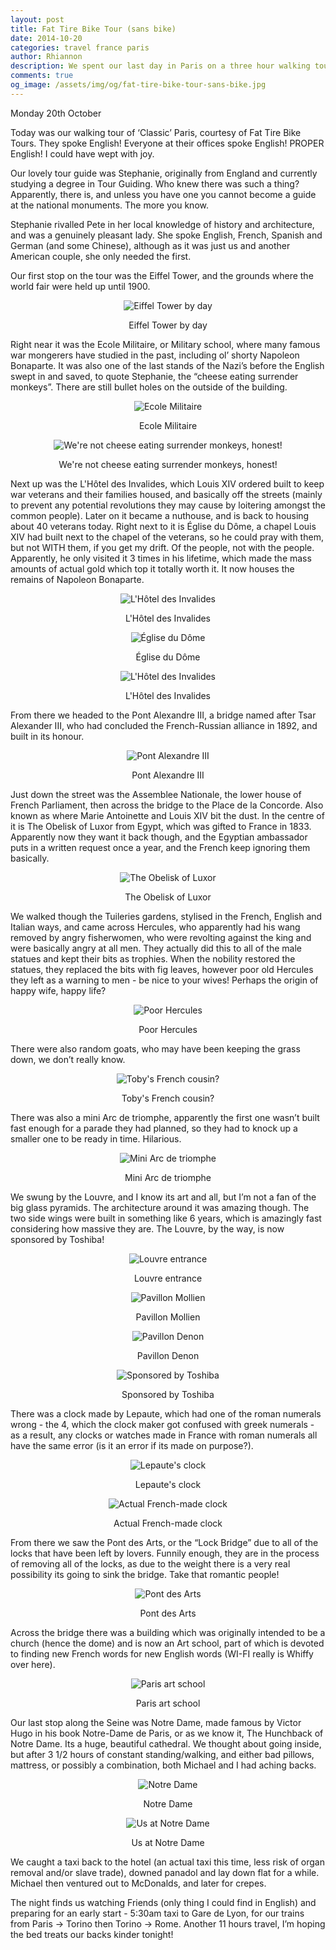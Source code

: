 ```yaml
---
layout: post
title: Fat Tire Bike Tour (sans bike)
date: 2014-10-20
categories: travel france paris
author: Rhiannon
description: We spent our last day in Paris on a three hour walking tour, which showed us some amazing sites, left me with a sore back, and Michael's sore knee flaring up.
comments: true
og_image: /assets/img/og/fat-tire-bike-tour-sans-bike.jpg
---
```

Monday 20th October

Today was our walking tour of ‘Classic’ Paris, courtesy of Fat Tire Bike Tours. They spoke English! Everyone at their offices spoke English! PROPER English! I could have wept with joy.

Our lovely tour guide was Stephanie, originally from England and currently studying a degree in Tour Guiding. Who knew there was such a thing? Apparently, there is, and unless you have one you cannot become a guide at the national monuments. The more you know.

Stephanie rivalled Pete in her local knowledge of history and architecture, and was a genuinely pleasant lady. She spoke English, French, Spanish and German (and some Chinese), although as it was just us and another American couple, she only needed the first.

Our first stop on the tour was the Eiffel Tower, and the grounds where the world fair were held up until 1900.

<div style="margin-bottom: 10px; text-align: center;">
    <img src="/assets/img/blog/eiffel_tower_day.jpg" alt="Eiffel Tower by day" />
    <p>Eiffel Tower by day</p>
</div>

Right near it was the Ecole Militaire, or Military school, where many famous war mongerers have studied in the past, including ol’ shorty Napoleon Bonaparte. It was also one of the last stands of the Nazi’s before the English swept in and saved, to quote Stephanie, the “cheese eating surrender monkeys”. There are still bullet holes on the outside of the building.

<div style="margin-bottom: 10px; text-align: center;">
    <img src="/assets/img/blog/ecole_militaire.jpg" alt="Ecole Militaire" />
    <p>Ecole Militaire</p>
</div>

<div style="margin-bottom: 10px; text-align: center;">
    <img src="/assets/img/blog/not_cheese_eating_surrender_monkeys.jpg" alt="We're not cheese eating surrender monkeys, honest!" />
    <p>We're not cheese eating surrender monkeys, honest!</p>
</div>

Next up was the L'Hôtel des Invalides, which Louis XIV ordered built to keep war veterans and their families housed, and basically off the streets (mainly to prevent any potential revolutions they may cause by loitering amongst the common people). Later on it became a nuthouse, and is back to housing about 40 veterans today. Right next to it is Église du Dôme, a chapel Louis XIV had built next to the chapel of the veterans, so he could pray with them, but not WITH them, if you get my drift. Of the people, not with the people. Apparently, he only visited it 3 times in his lifetime, which made the mass amounts of actual gold which top it totally worth it. It now houses the remains of Napoleon Bonaparte.

<div style="margin-bottom: 10px; text-align: center;">
    <img src="/assets/img/blog/hotel_des_invalides.jpg" alt="L'Hôtel des Invalides" />
    <p>L'Hôtel des Invalides</p>
</div>

<div style="margin-bottom: 10px; text-align: center;">
    <img src="/assets/img/blog/eglise_du_dome.jpg" alt="Église du Dôme" />
    <p>Église du Dôme</p>
</div>

<div style="margin-bottom: 10px; text-align: center;">
    <img src="/assets/img/blog/hotel_des_invalides_2.jpg" alt="L'Hôtel des Invalides" />
    <p>L'Hôtel des Invalides</p>
</div>

From there we headed to the Pont Alexandre III, a bridge named after Tsar Alexander III, who had concluded the French-Russian alliance in 1892, and built in its honour.

<div style="margin-bottom: 10px; text-align: center;">
    <img src="/assets/img/blog/pont_alexandre_iii.jpg" alt="Pont Alexandre III" />
    <p>Pont Alexandre III</p>
</div>

Just down the street was the Assemblee Nationale, the lower house of French Parliament, then across the bridge to the Place de la Concorde. Also known as where Marie Antoinette and Louis XIV bit the dust. In the centre of it is The Obelisk of Luxor from Egypt, which was gifted to France in 1833. Apparently now they want it back though, and the Egyptian ambassador puts in a written request once a year, and the French keep ignoring them basically.

<div style="margin-bottom: 10px; text-align: center;">
    <img src="/assets/img/blog/obelisk_of_luxor.jpg" alt="The Obelisk of Luxor" />
    <p>The Obelisk of Luxor</p>
</div>

We walked though the Tuileries gardens, stylised in the French, English and Italian ways, and came across Hercules, who apparently had his wang removed by angry fisherwomen, who were revolting against the king and were basically angry at all men. They actually did this to all of the male statues and kept their bits as trophies. When the nobility restored the statues, they replaced the bits with fig leaves, however poor old Hercules they left as a warning to men - be nice to your wives! Perhaps the origin of happy wife, happy life?

<div style="margin-bottom: 10px; text-align: center;">
    <img src="/assets/img/blog/wangless_hercules.jpg" alt="Poor Hercules" />
    <p>Poor Hercules</p>
</div>

There were also random goats, who may have been keeping the grass down, we don’t really know.

<div style="margin-bottom: 10px; text-align: center;">
    <img src="/assets/img/blog/tobys_french_cousin.jpg" alt="Toby's French cousin?" />
    <p>Toby's French cousin?</p>
</div>

There was also a mini Arc de triomphe, apparently the first one wasn’t built fast enough for a parade they had planned, so they had to knock up a smaller one to be ready in time. Hilarious.

<div style="margin-bottom: 10px; text-align: center;">
    <img src="/assets/img/blog/mini_arc.jpg" alt="Mini Arc de triomphe" />
    <p>Mini Arc de triomphe</p>
</div>

We swung by the Louvre, and I know its art and all, but I’m not a fan of the big glass pyramids. The architecture around it was amazing though. The two side wings were built in something like 6 years, which is amazingly fast considering how massive they are. The Louvre, by the way, is now sponsored by Toshiba!

<div style="margin-bottom: 10px; text-align: center;">
    <img src="/assets/img/blog/louvre_entrance.jpg" alt="Louvre entrance" />
    <p>Louvre entrance</p>
</div>

<div style="margin-bottom: 10px; text-align: center;">
    <img src="/assets/img/blog/pavillon_mollien.jpg" alt="Pavillon Mollien" />
    <p>Pavillon Mollien</p>
</div>

<div style="margin-bottom: 10px; text-align: center;">
    <img src="/assets/img/blog/pavillon_denon.jpg" alt="Pavillon Denon" />
    <p>Pavillon Denon</p>
</div>

<div style="margin-bottom: 10px; text-align: center;">
    <img src="/assets/img/blog/sponsored_by_toshiba.jpg" alt="Sponsored by Toshiba" />
    <p>Sponsored by Toshiba</p>
</div>

There was a clock made by Lepaute, which had one of the roman numerals wrong - the 4, which the clock maker got confused with greek numerals - as a result, any clocks or watches made in France with roman numerals all have the same error (is it an error if its made on purpose?).

<div style="margin-bottom: 10px; text-align: center;">
    <img src="/assets/img/blog/lepaute_clock.jpg" alt="Lepaute's clock" />
    <p>Lepaute's clock</p>
</div>

<div style="margin-bottom: 10px; text-align: center;">
    <img src="/assets/img/blog/actual_french_made_clock.jpg" alt="Actual French-made clock" />
    <p>Actual French-made clock</p>
</div>

From there we saw the Pont des Arts, or the “Lock Bridge” due to all of the locks that have been left by lovers. Funnily enough, they are in the process of removing all of the locks, as due to the weight there is a very real possibility its going to sink the bridge. Take that romantic people!

<div style="margin-bottom: 10px; text-align: center;">
    <img src="/assets/img/blog/pont_des_arts.jpg" alt="Pont des Arts" />
    <p>Pont des Arts</p>
</div>

Across the bridge there was a building which was originally intended to be a church (hence the dome) and is now an Art school, part of which is devoted to finding new French words for new English words (WI-FI really is Whiffy over here).

<div style="margin-bottom: 10px; text-align: center;">
    <img src="/assets/img/blog/paris_art_school.jpg" alt="Paris art school" />
    <p>Paris art school</p>
</div>

Our last stop along the Seine was Notre Dame, made famous by Victor Hugo in his book Notre-Dame de Paris, or as we know it, The Hunchback of Notre Dame. Its a huge, beautiful cathedral. We thought about going inside, but after 3 1/2 hours of constant standing/walking, and either bad pillows, mattress, or possibly a combination, both Michael and I had aching backs.

<div style="margin-bottom: 10px; text-align: center;">
    <img src="/assets/img/blog/notre_dame.jpg" alt="Notre Dame" />
    <p>Notre Dame</p>
</div>

<div style="margin-bottom: 10px; text-align: center;">
    <img src="/assets/img/blog/michael_rhi_notre_dame.jpg" alt="Us at Notre Dame" />
    <p>Us at Notre Dame</p>
</div>

We caught a taxi back to the hotel (an actual taxi this time, less risk of organ removal and/or slave trade), downed panadol and lay down flat for a while. Michael then ventured out to McDonalds, and later for crepes.

The night finds us watching Friends (only thing I could find in English) and preparing for an early start - 5:30am taxi to Gare de Lyon, for our trains from Paris -> Torino then Torino -> Rome. Another 11 hours travel, I’m hoping the bed treats our backs kinder tonight!
